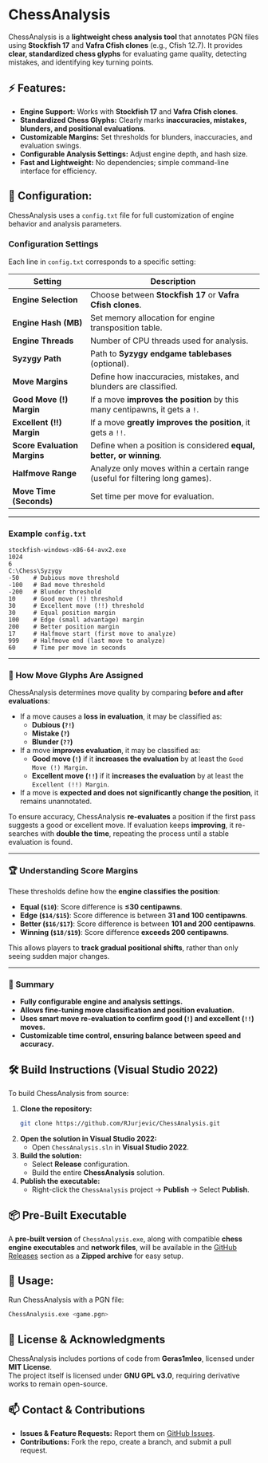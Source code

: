 # **ChessAnalysis**  

ChessAnalysis is a **lightweight chess analysis tool** that annotates PGN files using **Stockfish 17** and **Vafra Cfish clones** (e.g., Cfish 12.7). It provides **clear, standardized chess glyphs** for evaluating game quality, detecting mistakes, and identifying key turning points.  

## **⚡ Features:**  
- **Engine Support:** Works with **Stockfish 17** and **Vafra Cfish clones**.  
- **Standardized Chess Glyphs:** Clearly marks **inaccuracies, mistakes, blunders, and positional evaluations**.  
- **Customizable Margins:** Set thresholds for blunders, inaccuracies, and evaluation swings.  
- **Configurable Analysis Settings:** Adjust engine depth, and hash size.  
- **Fast and Lightweight:** No dependencies; simple command-line interface for efficiency.  

## **🔧 Configuration:**  
ChessAnalysis uses a `config.txt` file for full customization of engine behavior and analysis parameters.  

### **Configuration Settings**  
Each line in `config.txt` corresponds to a specific setting:  

| **Setting**                 | **Description**                                                                 |
|-----------------------------|-------------------------------------------------------------------------------|
| **Engine Selection**        | Choose between **Stockfish 17** or **Vafra Cfish clones**.                    |
| **Engine Hash (MB)**        | Set memory allocation for engine transposition table.                         |
| **Engine Threads**          | Number of CPU threads used for analysis.                                      |
| **Syzygy Path**             | Path to **Syzygy endgame tablebases** (optional).                             |
| **Move Margins**            | Define how inaccuracies, mistakes, and blunders are classified.               |
| **Good Move (!) Margin**    | If a move **improves the position** by this many centipawns, it gets a `!`.   |
| **Excellent (!!) Margin**   | If a move **greatly improves the position**, it gets a `!!`.                  |
| **Score Evaluation Margins**| Define when a position is considered **equal, better, or winning**.           |
| **Halfmove Range**          | Analyze only moves within a certain range (useful for filtering long games).  |
| **Move Time (Seconds)**     | Set time per move for evaluation.                                              |

---

### **Example `config.txt`**
```
stockfish-windows-x86-64-avx2.exe
1024
6
C:\Chess\Syzygy
-50    # Dubious move threshold
-100   # Bad move threshold
-200   # Blunder threshold
10     # Good move (!) threshold
30     # Excellent move (!!) threshold
30     # Equal position margin
100    # Edge (small advantage) margin
200    # Better position margin
17     # Halfmove start (first move to analyze)
999    # Halfmove end (last move to analyze)
60     # Time per move in seconds
```

---

### **📝 How Move Glyphs Are Assigned**
ChessAnalysis determines move quality by comparing **before and after evaluations**:
- If a move causes a **loss in evaluation**, it may be classified as:
  - **Dubious (`?!`)**
  - **Mistake (`?`)**
  - **Blunder (`??`)**
- If a move **improves evaluation**, it may be classified as:
  - **Good move (`!`)** if it **increases the evaluation** by at least the `Good Move (!) Margin`.
  - **Excellent move (`!!`)** if it **increases the evaluation** by at least the `Excellent (!!) Margin`.
- If a move is **expected and does not significantly change the position**, it remains unannotated.

To ensure accuracy, ChessAnalysis **re-evaluates** a position if the first pass suggests a good or excellent move. If evaluation keeps **improving**, it re-searches with **double the time**, repeating the process until a stable evaluation is found.

---

### **🏆 Understanding Score Margins**
These thresholds define how the **engine classifies the position**:
- **Equal (`$10`)**: Score difference is **≤30 centipawns**.
- **Edge (`$14/$15`)**: Score difference is between **31 and 100 centipawns**.
- **Better (`$16/$17`)**: Score difference is between **101 and 200 centipawns**.
- **Winning (`$18/$19`)**: Score difference **exceeds 200 centipawns**.

This allows players to **track gradual positional shifts**, rather than only seeing sudden major changes.

---

### **📌 Summary**
- **Fully configurable engine and analysis settings.**  
- **Allows fine-tuning move classification and position evaluation.**  
- **Uses smart move re-evaluation to confirm good (`!`) and excellent (`!!`) moves.**  
- **Customizable time control, ensuring balance between speed and accuracy.**

## **🛠️ Build Instructions (Visual Studio 2022)**  
To build ChessAnalysis from source:  
1. **Clone the repository:**  
   ```sh
   git clone https://github.com/RJurjevic/ChessAnalysis.git
   ```  
2. **Open the solution in Visual Studio 2022:**  
   - Open `ChessAnalysis.sln` in **Visual Studio 2022**.  
3. **Build the solution:**  
   - Select **Release** configuration.  
   - Build the entire **ChessAnalysis** solution.  
4. **Publish the executable:**  
   - Right-click the `ChessAnalysis` project → **Publish** → Select **Publish**.  

## **📦 Pre-Built Executable**  
A **pre-built version** of `ChessAnalysis.exe`, along with compatible **chess engine executables** and **network files**, will be available in the [GitHub Releases](https://github.com/RJurjevic/ChessAnalysis/releases) section as a **Zipped archive** for easy setup.  

## **🚀 Usage:**  
Run ChessAnalysis with a PGN file:  
```sh
ChessAnalysis.exe <game.pgn>
```

## **📜 License & Acknowledgments**  
ChessAnalysis includes portions of code from **Geras1mleo**, licensed under **MIT License**.  
The project itself is licensed under **GNU GPL v3.0**, requiring derivative works to remain open-source.  

## **📫 Contact & Contributions**  
- **Issues & Feature Requests:** Report them on [GitHub Issues](https://github.com/RJurjevic/ChessAnalysis/issues).  
- **Contributions:** Fork the repo, create a branch, and submit a pull request.
